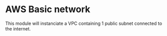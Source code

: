 # AWS Basic network

This module will instanciate a VPC containing 1 public subnet connected to the internet.

